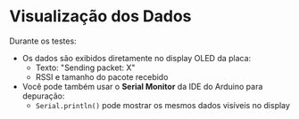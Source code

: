 # Visualização dos Dados

Durante os testes:

- Os dados são exibidos diretamente no display OLED da placa:
  - Texto: "Sending packet: X"
  - RSSI e tamanho do pacote recebido
- Você pode também usar o **Serial Monitor** da IDE do Arduino para depuração:
  - `Serial.println()` pode mostrar os mesmos dados visíveis no display
